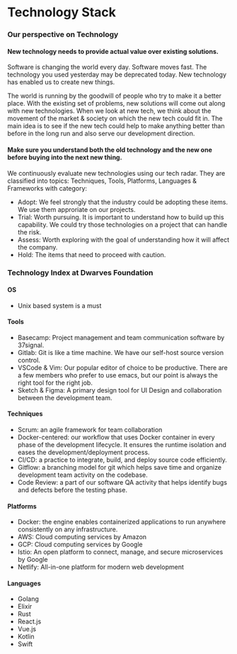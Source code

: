 # Technology Stack

### Our perspective on Technology

#### New technology needs to provide actual value over existing solutions.

Software is changing the world every day. Software moves fast. The technology you used yesterday may be deprecated today. New technology has enabled us to create new things.

The world is running by the goodwill of people who try to make it a better place. With the existing set of problems, new solutions will come out along with new technologies. When we look at new tech, we think about the movement of the market & society on which the new tech could fit in. The main idea is to see if the new tech could help to make anything better than before in the long run and also serve our development direction.

#### Make sure you understand both the old technology and the new one before buying into the next new thing.

We continuously evaluate new technologies using our tech radar. They are classified into topics: Techniques, Tools, Platforms, Languages & Frameworks with category:

- Adopt: We feel strongly that the industry could be adopting these items. We use them approriate on our projects.
- Trial: Worth pursuing. It is important to understand how to build up this capability. We could try those technologies on a project that can handle the risk.
- Assess: Worth exploring with the goal of understanding how it will affect the company.
- Hold: The items that need to proceed with caution.

### Technology Index at Dwarves Foundation

#### OS

- Unix based system is a must

#### Tools

- Basecamp: Project management and team communication software by 37signal.
- Gitlab: Git is like a time machine. We have our self-host source version control.
- VSCode & Vim: Our popular editor of choice to be productive. There are a few members who prefer to use emacs, but our point is always the right tool for the right job.
- Sketch & Figma: A primary design tool for UI Design and collaboration between the development team.

#### Techniques

- Scrum: an agile framework for team collaboration
- Docker-centered: our workflow that uses Docker container in every phase of the development lifecycle. It ensures the runtime isolation and eases the development/deployment process.
- CI/CD: a practice to integrate, build, and deploy source code efficiently.
- Gitflow: a branching model for git which helps save time and organize development team activity on the codebase.
- Code Review: a part of our software QA activity that helps identify bugs and defects before the testing phase.

#### Platforms

- Docker: the engine enables containerized applications to run anywhere consistently on any infrastructure.
- AWS: Cloud computing services by Amazon
- GCP: Cloud computing services by Google
- Istio: An open platform to connect, manage, and secure microservices by Google
- Netlify: All-in-one platform for modern web development

#### Languages

- Golang
- Elixir
- Rust
- React.js
- Vue.js
- Kotlin
- Swift
